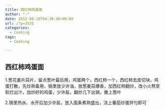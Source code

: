 ```yaml
---
title: 西红柿鸡蛋面
author: "-"
date: 2012-06-16T04:39:46+00:00
url: /?p=3535
categories:
  - Cooking
tags:
  - Cooking

---
```

## 西红柿鸡蛋面
1.葱花姜片蒜片，留点葱叶最后用，鸡蛋两个，西红柿一个，西红柿去皮切块，鸡蛋打散，先炒熟备用，锅里放少许油，放葱姜蒜爆香，加西红柿翻炒，改小火熬至软烂出汁，加炒好的鸡蛋，少许盐，翻炒几下出锅，撒上葱叶

2.锅里热水、水开后加少许盐，放入面条煮熟盛出，浇上番茄炒蛋拌匀即可